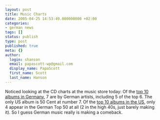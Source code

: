 ```yaml
---
layout: post
title: Music Charts
date: 2005-04-25 14:53:49.000000000 +02:00
categories:
- german news
tags: []
status: publish
type: post
published: true
meta: {}
author:
  login: shanson
  email: papascott-wp@gmail.com
  display_name: PapaScott
  first_name: Scott
  last_name: Hanson
---
```

<p>Noticed looking at the CD charts at the music store today: Of the <a href="http://stat.allofmp3.com/ratings/charts.shtml?action=DEalbums">top 10 albums in Germany</a>, 7 are by German artists, including 5 of the top 6. The only US album is 50 Cent at number 7. Of the <a href="http://stat.allofmp3.com/ratings/charts.shtml?action=AMERalbums">top 10 albums in the US</a>, only 4 appear in the German Top 50 at all (2 in the high 40s, just barely making it). So I guess German music really is making a comeback.</p>
